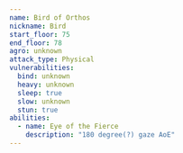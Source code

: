 ```yaml
---
name: Bird of Orthos
nickname: Bird
start_floor: 75
end_floor: 78
agro: unknown
attack_type: Physical
vulnerabilities:
  bind: unknown
  heavy: unknown
  sleep: true
  slow: unknown
  stun: true
abilities:
  - name: Eye of the Fierce
    description: "180 degree(?) gaze AoE"
---
```

